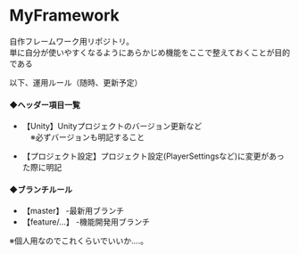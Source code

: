 # MyFramework
自作フレームワーク用リポジトリ。<br>単に自分が使いやすくなるようにあらかじめ機能をここで整えておくことが目的である<br>

以下、運用ルール（随時、更新予定）

#### ◆ヘッダー項目一覧
- 【Unity】Unityプロジェクトのバージョン更新など<br>　※必ずバージョンも明記すること

- 【プロジェクト設定】プロジェクト設定(PlayerSettingsなど)に変更があった際に明記



#### ◆ブランチルール
- 【master】        -最新用ブランチ
- 【feature/...】   -機能開発用ブランチ


※個人用なのでこれくらいでいいか....。
